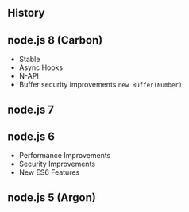 History
-

## node.js 8 (Carbon)

* Stable
* Async Hooks
* N-API
* Buffer security improvements
`new Buffer(Number)`

## node.js 7

## node.js 6

* Performance Improvements
* Security Improvements
* New ES6 Features

## node.js 5 (Argon)

